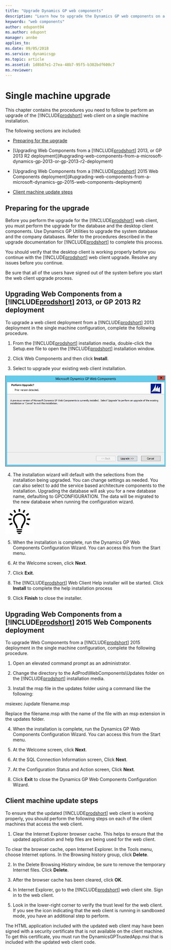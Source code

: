 ```yaml
---
title: "Upgrade Dynamics GP web components"
description: "Learn how to upgrade the Dynamics GP web components on a single computer."
keywords: "web components"
author: edupont04
ms.author: edupont
manager: annbe
applies_to: 
ms.date: 09/05/2018
ms.service: dynamicsgp
ms.topic: article
ms.assetid: 1d8b87e1-27ea-48b7-95f5-b302bdf600c7
ms.reviewer: 
---
```

<span id="_Toc498953322" class="anchor"></span>

# Single machine upgrade

This chapter contains the procedures you need to follow to perform an upgrade of the [!INCLUDE[prodshort](../includes/prodshort.md)] web client on a single machine installation.

The following sections are included:

-   [Preparing for the upgrade](#preparing-for-the-upgrade)  

-   [Upgrading Web Components from a [!INCLUDE[prodshort](../includes/prodshort.md)] 2013, or GP 2013 R2 deployment](#upgrading-web-components-from-a-microsoft-dynamics-gp-2013-or-gp-2013-r2-deployment)  

-   [Upgrading Web Components from a [!INCLUDE[prodshort](../includes/prodshort.md)] 2015 Web Components deployment](#upgrading-web-components-from-a-microsoft-dynamics-gp-2015-web-components-deployment)  

-   [Client machine update steps](#client-machine-update-steps)  

## Preparing for the upgrade

Before you perform the upgrade for the [!INCLUDE[prodshort](../includes/prodshort.md)] web client, you must perform the upgrade for the database and the desktop client components. Use Dynamics GP Utilities to upgrade the system database and the company databases. Refer to the procedures described in the upgrade documentation for [!INCLUDE[prodshort](../includes/prodshort.md)] to complete this process.

You should verify that the desktop client is working properly before you continue with the [!INCLUDE[prodshort](../includes/prodshort.md)] web client upgrade. Resolve any issues before you continue.

Be sure that all of the users have signed out of the system before you start the web client upgrade process.

## Upgrading Web Components from a [!INCLUDE[prodshort](../includes/prodshort.md)] 2013, or GP 2013 R2 deployment

To upgrade a web client deployment from a [!INCLUDE[prodshort](../includes/prodshort.md)] 2013 deployment in the single machine configuration, complete the following procedure.

1. From the [!INCLUDE[prodshort](../includes/prodshort.md)] installation media, double-click the Setup.exe file to open the [!INCLUDE[prodshort](../includes/prodshort.md)] installation window.

2. Click Web Components and then click **Install**.

3. Select to upgrade your existing web client installation.

![shows the notification that an earlier version of the dynamics gp web components has been detected.](media/upgrade-web.png "Upgrade warning")  

4. The installation wizard will default with the selections from the installation being upgraded. You can change settings as needed. You can also select to add the service based architecture components to the installation. Upgrading the database will ask you for a new database name, defaulting to GPCONFIGURATION. The data will be migrated to the new database when running the configuration wizard.

![displays a lightbulb to indication tips and tricks.](media/lightbulb.png "Lightbulb symbol")  

5. When the installation is complete, run the Dynamics GP Web Components Configuration Wizard. You can access this from the Start menu.

6. At the Welcome screen, click **Next**.

7. Click **Exit**.

8. The [!INCLUDE[prodshort](../includes/prodshort.md)] Web Client Help installer will be started. Click **Install** to complete the help installation process

9. Click **Finish** to close the installer.

## Upgrading Web Components from a [!INCLUDE[prodshort](../includes/prodshort.md)] 2015 Web Components deployment

To upgrade Web Components from a [!INCLUDE[prodshort](../includes/prodshort.md)] 2015 deployment in the single machine configuration, complete the following procedure.

1. Open an elevated command prompt as an administrator.

2. Change the directory to the AdProd\\WebComponents\\Updates folder on the [!INCLUDE[prodshort](../includes/prodshort.md)] installation media.

3. Install the msp file in the updates folder using a command like the following:

msiexec /update filename.msp

Replace the filename.msp with the name of the file with an msp extension in the updates folder.

4. When the installation is complete, run the Dynamics GP Web Components Configuration Wizard. You can access this from the Start menu.

5. At the Welcome screen, click **Next**.

6. At the SQL Connection Information screen, Click **Next**.

7. At the Configuration Status and Action screen, Click **Next**.

8. Click **Exit** to close the Dynamics GP Web Components Configuration Wizard.

## Client machine update steps

To ensure that the updated [!INCLUDE[prodshort](../includes/prodshort.md)] web client is working properly, you should perform the following steps on each of the client machines that access the web client.

1. Clear the Internet Explorer browser cache. This helps to ensure that the updated application and help files are being used for the web client.

To clear the browser cache, open Internet Explorer. In the Tools menu, choose Internet options. In the Browsing history group, click **Delete**.

2. In the Delete Browsing History window, be sure to remove the temporary Internet files. Click **Delete**.

3. After the browser cache has been cleared, click **OK**.

4. In Internet Explorer, go to the [!INCLUDE[prodshort](../includes/prodshort.md)] web client site. Sign in to the web client.

5. Look in the lower-right corner to verify the trust level for the web client. If you see the icon indicating that the web client is running in sandboxed mode, you have an additional step to perform.

The HTML application included with the updated web client may have been signed with a security certificate that is not available on the client machine. To get this certificate, you must run the DynamicsGPTrustedApp.msi that is included with the updated web client code.

